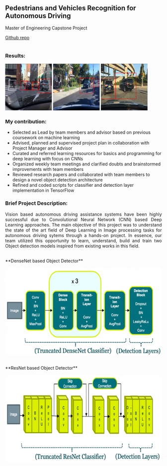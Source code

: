 ## Pedestrians and Vehicles Recognition for Autonomous Driving
Master of Engineering Capstone Project

<a href='https://github.com/mjpramirez/Volvo-DataX'>
Github repo
</a>
<br><br>

### Results:
<p align='left'>
<img src="images/capstone1.png?raw=true" width="150" height="150"/>
<img src="images/capstone2.png?raw=true" width="150" height="150"/>
<img src="images/capstone3.png?raw=true" width="150" height="150"/>
</p>

### My contribution:

- Selected as Lead by team members and advisor based on previous coursework on machine learning
- Advised, planned and supervised project plan in collaboration with Project Manager and Advisor
- Curated and referred learning resources for basics and programming for deep learning with focus on CNNs
- Organized weekly team meetings and clarified doubts and brainstormed improvements with team members
- Reviewed research papers and collaborated with team members to design a novel object detection architecture
- Refined and coded scripts for classifier and detection layer implementation in TensorFlow

### Brief Project Description:

<p style="text-align: justify;">
Vision based autonomous driving assistance systems have been highly successful due to Convolutional Neural Network (CNN) based Deep Learning approaches. The main objective of this project was to understand the state of the art field of Deep Learning in Image processing tasks for autonomous driving sytems through a hands-on project. In essence, our team utilized this opportunity to learn, understand, build and train two Object detection models inspired from existing works in this field. 
<br><br>
</p>
**DenseNet based Object Detector**
<p align='center'>
<img src="images/detector1.png?raw=true" width="600" height="280"/>
<br><br></p>
**ResNet based Object Detector**
<p align='center'>
<img src="images/detector2.png?raw=true" width="600" height="280"/>
<br><br></p>


